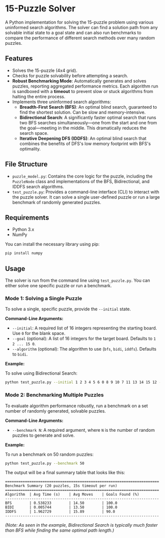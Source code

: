 # 15-Puzzle Solver

A Python implementation for solving the 15-puzzle problem using various uninformed search algorithms. The solver can find a solution path from any solvable initial state to a goal state and can also run benchmarks to compare the performance of different search methods over many random puzzles.

## Features

-   Solves the 15-puzzle (4x4 grid).
-   Checks for puzzle solvability before attempting a search.
-   **Robust Benchmarking Mode**: Automatically generates and solves puzzles, reporting aggregated performance metrics. Each algorithm run is sandboxed with a **timeout** to prevent slow or stuck algorithms from halting the entire process.
-   Implements three uninformed search algorithms:
    -   **Breadth-First Search (BFS)**: An optimal blind search, guaranteed to find the shortest solution. Can be slow and memory-intensive.
    -   **Bidirectional Search**: A significantly faster optimal search that runs two BFS searches simultaneously—one from the start and one from the goal—meeting in the middle. This dramatically reduces the search space.
    -   **Iterative Deepening DFS (IDDFS)**: An optimal blind search that combines the benefits of DFS's low memory footprint with BFS's optimality.

## File Structure

-   `puzzle_model.py`: Contains the core logic for the puzzle, including the `PuzzleNode` class and implementations of the BFS, Bidirectional, and IDDFS search algorithms.
-   `test_puzzle.py`: Provides a command-line interface (CLI) to interact with the puzzle solver. It can solve a single user-defined puzzle or run a large benchmark of randomly generated puzzles.

## Requirements

-   Python 3.x
-   NumPy

You can install the necessary library using pip:

```sh
pip install numpy
```

## Usage

The solver is run from the command line using `test_puzzle.py`. You can either solve one specific puzzle or run a benchmark.

### Mode 1: Solving a Single Puzzle

To solve a single, specific puzzle, provide the `--initial` state.

**Command-Line Arguments:**

-   `--initial`: A required list of 16 integers representing the starting board. Use `0` for the blank space.
-   `--goal` (optional): A list of 16 integers for the target board. Defaults to `1 2 ... 15 0`.
-   `--algorithm` (optional): The algorithm to use (`bfs`, `bidi`, `iddfs`). Defaults to `bidi`.

**Example:**

To solve using Bidirectional Search:

```sh
python test_puzzle.py --initial 1 2 3 4 5 6 0 8 9 10 7 11 13 14 15 12 --algorithm bidi
```

### Mode 2: Benchmarking Multiple Puzzles

To evaluate algorithm performance robustly, run a benchmark on a set number of randomly generated, solvable puzzles.

**Command-Line Arguments:**

-   `--benchmark N`: A required argument, where `N` is the number of random puzzles to generate and solve.

**Example:**

To run a benchmark on 50 random puzzles:

```sh
python test_puzzle.py --benchmark 50
```

The output will be a final summary table that looks like this:

```
======================================================================
Benchmark Summary (20 puzzles, 15s timeout per run)
======================================================================
Algorithm  | Avg Time (s)    | Avg Moves    | Goals Found (%)     
----------------------------------------------------------------------
BFS        | 0.538233        | 14.50        | 100.0               
BIDI       | 0.005744        | 13.50        | 100.0               
IDDFS      | 1.962729        | 15.89        | 90.0                
----------------------------------------------------------------------
```
*(Note: As seen in the example, Bidirectional Search is typically much faster than BFS while finding the same optimal path length.)*
